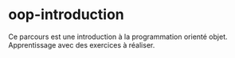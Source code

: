 # oop-introduction

Ce parcours est une introduction à la programmation orienté objet. Apprentissage avec des exercices à réaliser. 
